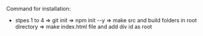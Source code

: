 Command for installation: 
* stpes 1 to 4
=> git init
=> npm init --y
=> make src and build folders in root directory
=> make index.html file and add div id as root
